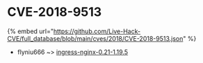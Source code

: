 # CVE-2018-9513
{% embed url="https://github.com/Live-Hack-CVE/full_database/blob/main/cves/2018/CVE-2018-9513.json" %}

* flyniu666 ~> [ingress-nginx-0.21-1.19.5](https://www.alice-snow.ru/2018/database/cve-2018-9513/ingress-nginx-0.21-1.19.5-flyniu666)